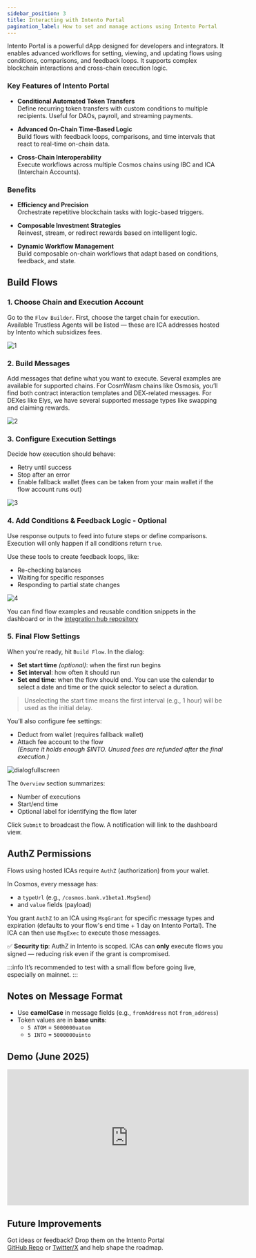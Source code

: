 ```yaml
---
sidebar_position: 3
title: Interacting with Intento Portal
pagination_label: How to set and manage actions using Intento Portal
---
```


Intento Portal is a powerful dApp designed for developers and integrators. It enables advanced workflows for setting, viewing, and updating flows using conditions, comparisons, and feedback loops. It supports complex blockchain interactions and cross-chain execution logic.

### Key Features of Intento Portal

- **Conditional Automated Token Transfers**  
  Define recurring token transfers with custom conditions to multiple recipients. Useful for DAOs, payroll, and streaming payments.

- **Advanced On-Chain Time-Based Logic**  
  Build flows with feedback loops, comparisons, and time intervals that react to real-time on-chain data.

- **Cross-Chain Interoperability**  
  Execute workflows across multiple Cosmos chains using IBC and ICA (Interchain Accounts).

### Benefits

- **Efficiency and Precision**  
  Orchestrate repetitive blockchain tasks with logic-based triggers.

- **Composable Investment Strategies**  
  Reinvest, stream, or redirect rewards based on intelligent logic.

- **Dynamic Workflow Management**  
  Build composable on-chain workflows that adapt based on conditions, feedback, and state.


## Build Flows

### 1. Choose Chain and Execution Account

Go to the `Flow Builder`. First, choose the target chain for execution. Available Trustless Agents will be listed — these are ICA addresses hosted by Intento which subsidizes fees.

![1](@site/docs/images/portal/build/1.png)


### 2. Build Messages

Add messages that define what you want to execute. Several examples are available for supported chains. For CosmWasm chains like Osmosis, you’ll find both contract interaction templates and DEX-related messages. For DEXes like Elys, we have several supported message types like swapping and claiming rewards.

![2](@site/docs/images/portal/build/2.png)


### 3. Configure Execution Settings

Decide how execution should behave:

- Retry until success
- Stop after an error
- Enable fallback wallet (fees can be taken from your main wallet if the flow account runs out)

![3](@site/docs/images/portal/build/3.png)


### 4. Add Conditions & Feedback Logic - Optional

Use response outputs to feed into future steps or define comparisons. Execution will only happen if all conditions return `true`.

Use these tools to create feedback loops, like:

- Re-checking balances
- Waiting for specific responses
- Responding to partial state changes

![4](@site/docs/images/portal/build/4.png)

You can find flow examples and reusable condition snippets in the dashboard or in the [ integration hub repository](https://github.com/trstlabs/intento-integration-hub)

### 5. Final Flow Settings

When you're ready, hit `Build Flow`. In the dialog:

- **Set start time** _(optional)_: when the first run begins
- **Set interval**: how often it should run
- **Set end time**: when the flow should end. You can use the calendar to select a date and time or the quick selector to select a duration.

> Unselecting the start time means the first interval (e.g., 1 hour) will be used as the initial delay.

You’ll also configure fee settings:

- Deduct from wallet (requires fallback wallet)
- Attach fee account to the flow  
  *(Ensure it holds enough $INTO. Unused fees are refunded after the final execution.)*

![dialogfullscreen](@site/docs/images/portal/build/dialogfullscreen.png)

The `Overview` section summarizes:

- Number of executions
- Start/end time
- Optional label for identifying the flow later

Click `Submit` to broadcast the flow. A notification will link to the dashboard view.


## AuthZ Permissions

Flows using hosted ICAs require `AuthZ` (authorization) from your wallet.

In Cosmos, every message has:
- a `typeUrl` (e.g., `/cosmos.bank.v1beta1.MsgSend`)
- and `value` fields (payload)

You grant `AuthZ` to an ICA using `MsgGrant` for specific message types and expiration (defaults to your flow's end time + 1 day on Intento Portal). The ICA can then use `MsgExec` to execute those messages.

✅ **Security tip**: AuthZ in Intento is scoped. ICAs can **only** execute flows you signed — reducing risk even if the grant is compromised.

:::info
It’s recommended to test with a small flow before going live, especially on mainnet.
:::


## Notes on Message Format

- Use **camelCase** in message fields (e.g., `fromAddress` not `from_address`)
- Token values are in **base units**:
  - `5 ATOM` = `5000000uatom`
  - `5 INTO` = `5000000uinto`


## Demo (June 2025)

<iframe width="560" height="315" src="https://www.youtube.com/embed/q1D9uLIh9GE" title="YouTube video player" frameborder="0" allow="accelerometer; autoplay; clipboard-write; encrypted-media; gyroscope; picture-in-picture; web-share" referrerpolicy="strict-origin-when-cross-origin" allowfullscreen></iframe>


## Future Improvements

Got ideas or feedback? Drop them on the Intento Portal  
[GitHub Repo](https://github.com/trstlabs/intento-portal) or [Twitter/X](https://twitter.com/IntentoZone) and help shape the roadmap.
